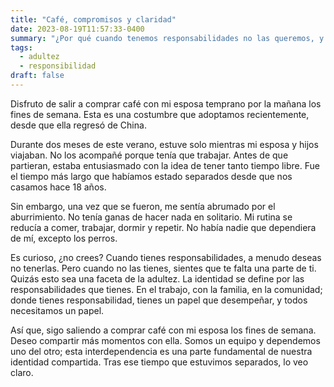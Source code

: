 ```yaml
---
title: "Café, compromisos y claridad"
date: 2023-08-19T11:57:33-0400
summary: "¿Por qué cuando tenemos responsabilidades no las queremos, y cuando no las tenemos, las añoramos?"
tags:
  - adultez
  - responsibilidad
draft: false
---
```

Disfruto de salir a comprar café con mi esposa temprano por la mañana los fines de semana. Esta es una costumbre que adoptamos recientemente, desde que ella regresó de China.

Durante dos meses de este verano, estuve solo mientras mi esposa y hijos viajaban. No los acompañé porque tenía que trabajar. Antes de que partieran, estaba entusiasmado con la idea de tener tanto tiempo libre. Fue el tiempo más largo que habíamos estado separados desde que nos casamos hace 18 años.

Sin embargo, una vez que se fueron, me sentía abrumado por el aburrimiento. No tenía ganas de hacer nada en solitario. Mi rutina se reducía a comer,  trabajar, dormir y repetir. No había nadie que dependiera de mí, excepto los perros.

Es curioso, ¿no crees? Cuando tienes responsabilidades, a menudo deseas no tenerlas. Pero cuando no las tienes, sientes que te falta una parte de ti. Quizás esto sea una faceta de la adultez. La identidad se define por las responsabilidades que tienes. En el trabajo, con la familia, en la comunidad; donde tienes responsabilidad, tienes un papel que desempeñar, y todos necesitamos un papel.

Así que, sigo saliendo a comprar café con mi esposa los fines de semana. Deseo compartir más momentos con ella. Somos un equipo y dependemos uno del otro; esta interdependencia es una parte fundamental de nuestra identidad compartida. Tras ese tiempo que estuvimos separados, lo veo claro.
